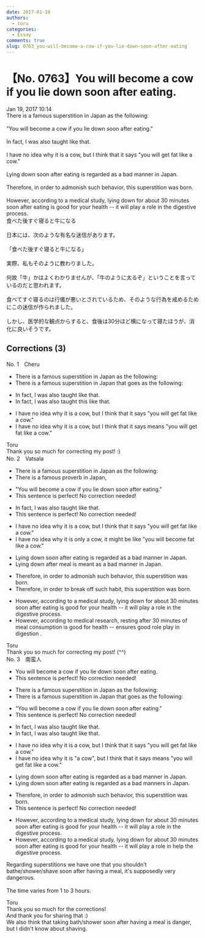 ```yaml
---
date: 2017-01-19
authors:
  - toru
categories:
  - Essay
comments: true
slug: 0763_you-will-become-a-cow-if-you-lie-down-soon-after-eating
---
```


# 【No. 0763】You will become a cow if you lie down soon after eating.
<div class="date">Jan 19, 2017 10:14</div>
<div id="post"><div id="body_show_ori">
There is a famous superstition in Japan as the following:<br/><br/>"You will become a cow if you lie down soon after eating."<br/><br/>In fact, I was also taught like that.<br/><br/>I have no idea why it is a cow, but I think that it says "you will get fat like a cow."<br/><br/>Lying down soon after eating is regarded as a bad manner in Japan.<br/><br/>Therefore, in order to admonish such behavior, this superstition was born.<br/><br/>However, according to a medical study, lying down for about 30 minutes soon after eating is good for your health -- it will play a role in the digestive process.
</div></div>

<!-- more -->

<div id="post_ja"><div id="body_show_mo">
食べた後すぐ寝ると牛になる<br/><br/>日本には、次のような有名な迷信があります。<br/><br/>「食べた後すぐ寝ると牛になる」<br/><br/>実際、私もそのように教わりました。<br/><br/>何故「牛」かはよくわかりませんが、「牛のように太るぞ」ということを言っているのだと思われます。<br/><br/>食べてすぐ寝るのは行儀が悪いとされているため、そのような行為を戒めるためにこの迷信が作られました。<br/><br/>しかし、医学的な観点からすると、食後は30分ほど横になって寝たほうが、消化に良いそうです。
</div></div>

## Corrections (3)
<div id="block"><div class="first_name"> No. 1　<span class="just_name">Cheru</span></div><div id="block2">
<ul class="correction_field">
<li class="incorrect">There is a famous superstition in Japan as the following:</li>
<li class="corrected correct">
There is a famous superstition in Japan <span class="f_red">that goes</span> as the following:
</li>
</ul>
<ul class="correction_field">
<li class="incorrect">In fact, I was also taught like that.</li>
<li class="corrected correct">
In fact, I was also taught <span class="f_red">this </span><span class="sline"><span class="f_gray">like that</span></span>.
</li>
</ul>
<ul class="correction_field">
<li class="incorrect">I have no idea why it is a cow, but I think that it says "you will get fat like a cow."</li>
<li class="corrected correct">
I have no idea why it is a cow, but I think that it <span class="sline"><span class="f_gray">says</span></span> <span class="f_red">means</span> "you will get fat like a cow."
</li>
</ul>
</div><div class="name"><span class="just_name">Toru</span><br>
Thank you so much for correcting my post! :)
</div>
</div>
<div id="block"><div class="first_name"> No. 2　<span class="just_name">Vatsala</span></div><div id="block2">
<ul class="correction_field">
<li class="incorrect">There is a famous superstition in Japan as the following:</li>
<li class="corrected correct">
There is a famous proverb in Japan,
</li>
</ul>
<ul class="correction_field">
<li class="incorrect">"You will become a cow if you lie down soon after eating."</li>
<li class="corrected perfect">This sentence is perfect! No correction needed!</li>
</ul>
<ul class="correction_field">
<li class="incorrect">In fact, I was also taught like that.</li>
<li class="corrected perfect">This sentence is perfect! No correction needed!</li>
</ul>
<ul class="correction_field">
<li class="incorrect">I have no idea why it is a cow, but I think that it says "you will get fat like a cow."</li>
<li class="corrected correct">
I have no idea why it is only a cow, it might be like "you will become fat like a cow."
</li>
</ul>
<ul class="correction_field">
<li class="incorrect">Lying down soon after eating is regarded as a bad manner in Japan.</li>
<li class="corrected correct">
Lying down after meal is meant as a bad manner in Japan.
</li>
</ul>
<ul class="correction_field">
<li class="incorrect">Therefore, in order to admonish such behavior, this superstition was born.</li>
<li class="corrected correct">
Therefore, in order to break off such habit, this superstition was born.
</li>
</ul>
<ul class="correction_field">
<li class="incorrect">However, according to a medical study, lying down for about 30 minutes soon after eating is good for your health -- it will play a role in the digestive process.</li>
<li class="corrected correct">
However, according to medical research, resting after 30 minutes of meal consumption is good for health -- ensures good role play in digestion .
</li>
</ul>
</div><div class="name"><span class="just_name">Toru</span><br>
Thank you so much for correcting my post! (^^)
</div>
</div>
<div id="block"><div class="first_name"> No. 3　<span class="just_name">南蛮人</span></div><div id="block2">
<ul class="correction_field">
<li class="incorrect">You will become a cow if you lie down soon after eating.</li>
<li class="corrected perfect">This sentence is perfect! No correction needed!</li>
</ul>
<ul class="correction_field">
<li class="incorrect">There is a famous superstition in Japan as the following:</li>
<li class="corrected correct">
There is a famous superstition in Japan <span class="f_blue">that goes</span> as the following:
</li>
</ul>
<ul class="correction_field">
<li class="incorrect">"You will become a cow if you lie down soon after eating."</li>
<li class="corrected perfect">This sentence is perfect! No correction needed!</li>
</ul>
<ul class="correction_field">
<li class="incorrect">In fact, I was also taught like that.</li>
<li class="corrected correct">
In fact, I was also taught <span class="f_red"><span class="sline">like</span></span> that.
</li>
</ul>
<ul class="correction_field">
<li class="incorrect">I have no idea why it is a cow, but I think that it says "you will get fat like a cow."</li>
<li class="corrected correct">
I have no idea why <span class="sline"><span class="f_red">it is</span></span> <span class="f_blue">"</span>a cow<span class="f_blue">"</span>, but I think that it <span class="f_red"><span class="sline">says</span></span> <span class="f_blue">means</span> "you will get fat like a cow."
</li>
</ul>
<ul class="correction_field">
<li class="incorrect">Lying down soon after eating is regarded as a bad manner in Japan.</li>
<li class="corrected correct">
Lying down soon after eating is regarded as a bad manner<span class="f_bold"><span class="f_blue">s</span></span> in Japan.
</li>
</ul>
<ul class="correction_field">
<li class="incorrect">Therefore, in order to admonish such behavior, this superstition was born.</li>
<li class="corrected perfect">This sentence is perfect! No correction needed!</li>
</ul>
<ul class="correction_field">
<li class="incorrect">However, according to a medical study, lying down for about 30 minutes soon after eating is good for your health -- it will play a role in the digestive process.</li>
<li class="corrected correct">
However, according to a medical study, lying down for about 30 minutes soon after eating is good for your health -- it will <span class="sline"><span class="f_red">play a role</span><span class="f_red"> in</span></span> <span class="f_blue">help</span> the digestive process.
</li>
</ul>
<p class="comment_small">
 Regarding superstitions we have one that you shouldn't bathe/shower/shave soon after having a meal, it's supposedly very dangerous.
 <br/>
 <br/>
 The time varies from 1 to 3 hours.
</p>

</div><div class="name"><span class="just_name">Toru</span><br>
Thank you so much for the corrections!<br/>And thank you for sharing that :)<br/>We also think that taking bath/shower soon after having a meal is danger, but I didn't know about shaving.
</div>
</div>
